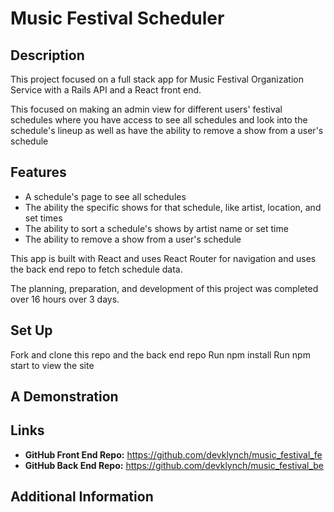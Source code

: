 # Music Festival Scheduler

## Description

This project focused on a full stack app for Music Festival Organization Service with a Rails API and a React front end.

This focused on making an admin view for different users' festival schedules where you have access to see all schedules and look into the schedule's lineup as well as have the ability to remove a show from a user's schedule

## Features

- A schedule's page to see all schedules
- The ability the specific shows for that schedule, like artist, location, and set times
- The ability to sort a schedule's shows by artist name or set time
- The ability to remove a show from a user's schedule

This app is built with React and uses React Router for navigation and uses the back end repo to fetch schedule data.

The planning, preparation, and development of this project was completed over 16 hours over 3 days.

## Set Up

Fork and clone this repo and the back end repo
Run npm install
Run npm start to view the site

## A Demonstration

## Links

- **GitHub Front End Repo:** https://github.com/devklynch/music_festival_fe
- **GitHub Back End Repo:** https://github.com/devklynch/music_festival_be

## Additional Information
